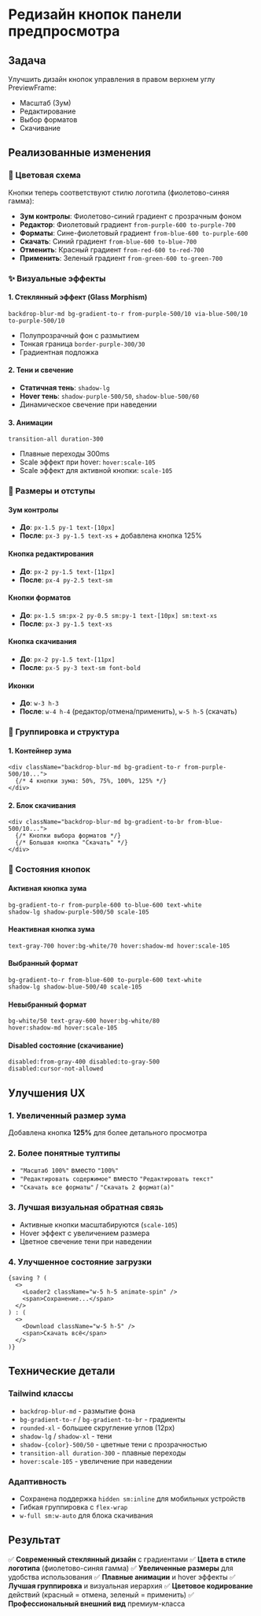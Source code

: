 # Редизайн кнопок панели предпросмотра

## Задача
Улучшить дизайн кнопок управления в правом верхнем углу PreviewFrame:
- Масштаб (Зум)
- Редактирование
- Выбор форматов
- Скачивание

## Реализованные изменения

### 🎨 Цветовая схема
Кнопки теперь соответствуют стилю логотипа (фиолетово-синяя гамма):
- **Зум контролы**: Фиолетово-синий градиент с прозрачным фоном
- **Редактор**: Фиолетовый градиент `from-purple-600 to-purple-700`
- **Форматы**: Сине-фиолетовый градиент `from-blue-600 to-purple-600`
- **Скачать**: Синий градиент `from-blue-600 to-blue-700`
- **Отменить**: Красный градиент `from-red-600 to-red-700`
- **Применить**: Зеленый градиент `from-green-600 to-green-700`

### ✨ Визуальные эффекты

#### 1. Стеклянный эффект (Glass Morphism)
```tsx
backdrop-blur-md bg-gradient-to-r from-purple-500/10 via-blue-500/10 to-purple-500/10
```
- Полупрозрачный фон с размытием
- Тонкая граница `border-purple-300/30`
- Градиентная подложка

#### 2. Тени и свечение
- **Статичная тень**: `shadow-lg`
- **Hover тень**: `shadow-purple-500/50`, `shadow-blue-500/60`
- Динамическое свечение при наведении

#### 3. Анимации
```tsx
transition-all duration-300
```
- Плавные переходы 300ms
- Scale эффект при hover: `hover:scale-105`
- Scale эффект для активной кнопки: `scale-105`

### 📐 Размеры и отступы

#### Зум контролы
- **До**: `px-1.5 py-1 text-[10px]`
- **После**: `px-3 py-1.5 text-xs` + добавлена кнопка 125%

#### Кнопка редактирования
- **До**: `px-2 py-1.5 text-[11px]`
- **После**: `px-4 py-2.5 text-sm`

#### Кнопки форматов
- **До**: `px-1.5 sm:px-2 py-0.5 sm:py-1 text-[10px] sm:text-xs`
- **После**: `px-3 py-1.5 text-xs`

#### Кнопка скачивания
- **До**: `px-2 py-1.5 text-[11px]`
- **После**: `px-5 py-3 text-sm font-bold`

#### Иконки
- **До**: `w-3 h-3`
- **После**: `w-4 h-4` (редактор/отмена/применить), `w-5 h-5` (скачать)

### 🎯 Группировка и структура

#### 1. Контейнер зума
```tsx
<div className="backdrop-blur-md bg-gradient-to-r from-purple-500/10...">
  {/* 4 кнопки зума: 50%, 75%, 100%, 125% */}
</div>
```

#### 2. Блок скачивания
```tsx
<div className="backdrop-blur-md bg-gradient-to-br from-blue-500/10...">
  {/* Кнопки выбора форматов */}
  {/* Большая кнопка "Скачать" */}
</div>
```

### 🔄 Состояния кнопок

#### Активная кнопка зума
```tsx
bg-gradient-to-r from-purple-600 to-blue-600 text-white 
shadow-lg shadow-purple-500/50 scale-105
```

#### Неактивная кнопка зума
```tsx
text-gray-700 hover:bg-white/70 hover:shadow-md hover:scale-105
```

#### Выбранный формат
```tsx
bg-gradient-to-r from-blue-600 to-purple-600 text-white 
shadow-lg shadow-blue-500/40 scale-105
```

#### Невыбранный формат
```tsx
bg-white/50 text-gray-600 hover:bg-white/80 
hover:shadow-md hover:scale-105
```

#### Disabled состояние (скачивание)
```tsx
disabled:from-gray-400 disabled:to-gray-500 
disabled:cursor-not-allowed
```

## Улучшения UX

### 1. Увеличенный размер зума
Добавлена кнопка **125%** для более детального просмотра

### 2. Более понятные тултипы
- `"Масштаб 100%"` вместо `"100%"`
- `"Редактировать содержимое"` вместо `"Редактировать текст"`
- `"Скачать все форматы"` / `"Скачать 2 формат(а)"`

### 3. Лучшая визуальная обратная связь
- Активные кнопки масштабируются (`scale-105`)
- Hover эффект с увеличением размера
- Цветное свечение тени при наведении

### 4. Улучшенное состояние загрузки
```tsx
{saving ? (
  <>
    <Loader2 className="w-5 h-5 animate-spin" />
    <span>Сохранение...</span>
  </>
) : (
  <>
    <Download className="w-5 h-5" />
    <span>Скачать всё</span>
  </>
)}
```

## Технические детали

### Tailwind классы
- `backdrop-blur-md` - размытие фона
- `bg-gradient-to-r` / `bg-gradient-to-br` - градиенты
- `rounded-xl` - большее скругление углов (12px)
- `shadow-lg` / `shadow-xl` - тени
- `shadow-{color}-500/50` - цветные тени с прозрачностью
- `transition-all duration-300` - плавные переходы
- `hover:scale-105` - увеличение при наведении

### Адаптивность
- Сохранена поддержка `hidden sm:inline` для мобильных устройств
- Гибкая группировка с `flex-wrap`
- `w-full sm:w-auto` для блока скачивания

## Результат

✅ **Современный стеклянный дизайн** с градиентами
✅ **Цвета в стиле логотипа** (фиолетово-синяя гамма)
✅ **Увеличенные размеры** для удобства использования
✅ **Плавные анимации** и hover эффекты
✅ **Лучшая группировка** и визуальная иерархия
✅ **Цветовое кодирование** действий (красный = отмена, зеленый = применить)
✅ **Профессиональный внешний вид** премиум-класса

